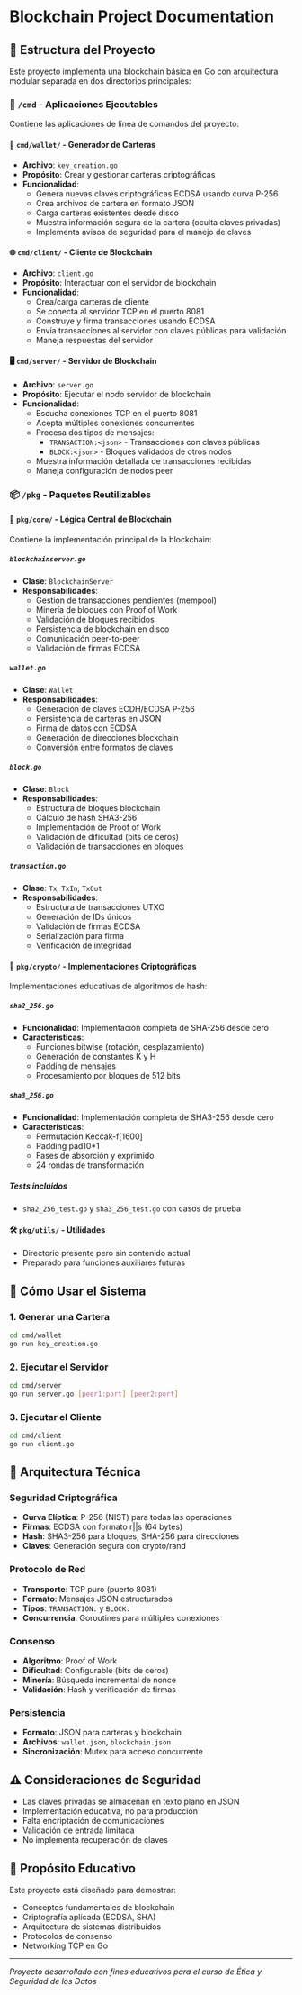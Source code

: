 # Blockchain Project Documentation

## 📁 Estructura del Proyecto

Este proyecto implementa una blockchain básica en Go con arquitectura modular separada en dos directorios principales:

### 📂 `/cmd` - Aplicaciones Ejecutables
Contiene las aplicaciones de línea de comandos del proyecto:

#### 🏦 `cmd/wallet/` - Generador de Carteras
- **Archivo**: `key_creation.go`
- **Propósito**: Crear y gestionar carteras criptográficas
- **Funcionalidad**:
  - Genera nuevas claves criptográficas ECDSA usando curva P-256
  - Crea archivos de cartera en formato JSON
  - Carga carteras existentes desde disco
  - Muestra información segura de la cartera (oculta claves privadas)
  - Implementa avisos de seguridad para el manejo de claves

#### 🌐 `cmd/client/` - Cliente de Blockchain
- **Archivo**: `client.go`
- **Propósito**: Interactuar con el servidor de blockchain
- **Funcionalidad**:
  - Crea/carga carteras de cliente
  - Se conecta al servidor TCP en el puerto 8081
  - Construye y firma transacciones usando ECDSA
  - Envía transacciones al servidor con claves públicas para validación
  - Maneja respuestas del servidor

#### 🖥️ `cmd/server/` - Servidor de Blockchain
- **Archivo**: `server.go`
- **Propósito**: Ejecutar el nodo servidor de blockchain
- **Funcionalidad**:
  - Escucha conexiones TCP en el puerto 8081
  - Acepta múltiples conexiones concurrentes
  - Procesa dos tipos de mensajes:
    - `TRANSACTION:<json>` - Transacciones con claves públicas
    - `BLOCK:<json>` - Bloques validados de otros nodos
  - Muestra información detallada de transacciones recibidas
  - Maneja configuración de nodos peer

### 📦 `/pkg` - Paquetes Reutilizables

#### 🔧 `pkg/core/` - Lógica Central de Blockchain
Contiene la implementación principal de la blockchain:

##### `blockchainserver.go`
- **Clase**: `BlockchainServer`
- **Responsabilidades**:
  - Gestión de transacciones pendientes (mempool)
  - Minería de bloques con Proof of Work
  - Validación de bloques recibidos
  - Persistencia de blockchain en disco
  - Comunicación peer-to-peer
  - Validación de firmas ECDSA

##### `wallet.go`
- **Clase**: `Wallet`
- **Responsabilidades**:
  - Generación de claves ECDH/ECDSA P-256
  - Persistencia de carteras en JSON
  - Firma de datos con ECDSA
  - Generación de direcciones blockchain
  - Conversión entre formatos de claves

##### `block.go`
- **Clase**: `Block`
- **Responsabilidades**:
  - Estructura de bloques blockchain
  - Cálculo de hash SHA3-256
  - Implementación de Proof of Work
  - Validación de dificultad (bits de ceros)
  - Validación de transacciones en bloques

##### `transaction.go`
- **Clase**: `Tx`, `TxIn`, `TxOut`
- **Responsabilidades**:
  - Estructura de transacciones UTXO
  - Generación de IDs únicos
  - Validación de firmas ECDSA
  - Serialización para firma
  - Verificación de integridad

#### 🔐 `pkg/crypto/` - Implementaciones Criptográficas
Implementaciones educativas de algoritmos de hash:

##### `sha2_256.go`
- **Funcionalidad**: Implementación completa de SHA-256 desde cero
- **Características**:
  - Funciones bitwise (rotación, desplazamiento)
  - Generación de constantes K y H
  - Padding de mensajes
  - Procesamiento por bloques de 512 bits

##### `sha3_256.go`
- **Funcionalidad**: Implementación completa de SHA3-256 desde cero
- **Características**:
  - Permutación Keccak-f[1600]
  - Padding pad10*1
  - Fases de absorción y exprimido
  - 24 rondas de transformación

##### Tests incluidos
- `sha2_256_test.go` y `sha3_256_test.go` con casos de prueba

#### 🛠️ `pkg/utils/` - Utilidades
- Directorio presente pero sin contenido actual
- Preparado para funciones auxiliares futuras

## 🚀 Cómo Usar el Sistema

### 1. Generar una Cartera
```bash
cd cmd/wallet
go run key_creation.go
```

### 2. Ejecutar el Servidor
```bash
cd cmd/server
go run server.go [peer1:port] [peer2:port]
```

### 3. Ejecutar el Cliente
```bash
cd cmd/client
go run client.go
```

## 🔧 Arquitectura Técnica

### Seguridad Criptográfica
- **Curva Elíptica**: P-256 (NIST) para todas las operaciones
- **Firmas**: ECDSA con formato r||s (64 bytes)
- **Hash**: SHA3-256 para bloques, SHA-256 para direcciones
- **Claves**: Generación segura con crypto/rand

### Protocolo de Red
- **Transporte**: TCP puro (puerto 8081)
- **Formato**: Mensajes JSON estructurados
- **Tipos**: `TRANSACTION:` y `BLOCK:`
- **Concurrencia**: Goroutines para múltiples conexiones

### Consenso
- **Algoritmo**: Proof of Work
- **Dificultad**: Configurable (bits de ceros)
- **Minería**: Búsqueda incremental de nonce
- **Validación**: Hash y verificación de firmas

### Persistencia
- **Formato**: JSON para carteras y blockchain
- **Archivos**: `wallet.json`, `blockchain.json`
- **Sincronización**: Mutex para acceso concurrente

## ⚠️ Consideraciones de Seguridad

- Las claves privadas se almacenan en texto plano en JSON
- Implementación educativa, no para producción
- Falta encriptación de comunicaciones
- Validación de entrada limitada
- No implementa recuperación de claves

## 🧪 Propósito Educativo

Este proyecto está diseñado para demostrar:
- Conceptos fundamentales de blockchain
- Criptografía aplicada (ECDSA, SHA)
- Arquitectura de sistemas distribuidos
- Protocolos de consenso
- Networking TCP en Go

---

*Proyecto desarrollado con fines educativos para el curso de Ética y Seguridad de los Datos*

